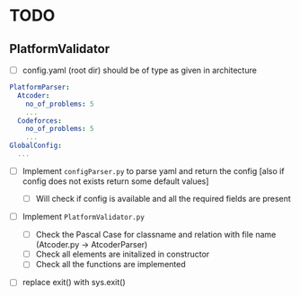 # TODO

## PlatformValidator

- [ ] config.yaml (root dir) should be of type as given in architecture
```yaml
PlatformParser:
  Atcoder:
    no_of_problems: 5
    ...
  Codeforces:
    no_of_problems: 5
    ...
GlobalConfig:
  ...
```
- [ ] Implement `configParser.py` to parse yaml and return the config [also if config does not exists return some default values]
    - [ ] Will check if config is available and all the required fields are present
- [ ] Implement `PlatformValidator.py`
    - [ ] Check the Pascal Case for classname and relation with file name (Atcoder.py -> AtcoderParser)
    - [ ] Check all elements are initalized in constructor
    - [ ] Check all the functions are implemented

- [ ] replace exit() with sys.exit()
    